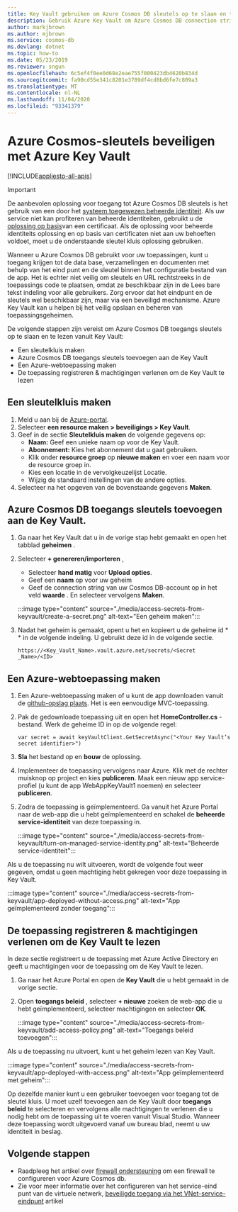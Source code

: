 ```yaml
---
title: Key Vault gebruiken om Azure Cosmos DB sleutels op te slaan en te openen
description: Gebruik Azure Key Vault om Azure Cosmos DB connection string, sleutels, eind punten op te slaan en te openen.
author: markjbrown
ms.author: mjbrown
ms.service: cosmos-db
ms.devlang: dotnet
ms.topic: how-to
ms.date: 05/23/2019
ms.reviewer: sngun
ms.openlocfilehash: 6c5ef4f0ee0d68e2eae755f000423db4620b834d
ms.sourcegitcommit: fa90cd55e341c8201e3789df4cd8bd6fe7c809a3
ms.translationtype: MT
ms.contentlocale: nl-NL
ms.lasthandoff: 11/04/2020
ms.locfileid: "93341379"
---
```

# <a name="secure-azure-cosmos-keys-using-azure-key-vault"></a>Azure Cosmos-sleutels beveiligen met Azure Key Vault 
[!INCLUDE[appliesto-all-apis](includes/appliesto-all-apis.md)]

>[!IMPORTANT]
> De aanbevolen oplossing voor toegang tot Azure Cosmos DB sleutels is het gebruik van een door het [systeem toegewezen beheerde identiteit](managed-identity-based-authentication.md). Als uw service niet kan profiteren van beheerde identiteiten, gebruikt u de [oplossing op basis](certificate-based-authentication.md)van een certificaat. Als de oplossing voor beheerde identiteits oplossing en op basis van certificaten niet aan uw behoeften voldoet, moet u de onderstaande sleutel kluis oplossing gebruiken.

Wanneer u Azure Cosmos DB gebruikt voor uw toepassingen, kunt u toegang krijgen tot de data base, verzamelingen en documenten met behulp van het eind punt en de sleutel binnen het configuratie bestand van de app.  Het is echter niet veilig om sleutels en URL rechtstreeks in de toepassings code te plaatsen, omdat ze beschikbaar zijn in de Lees bare tekst indeling voor alle gebruikers. Zorg ervoor dat het eindpunt en de sleutels wel beschikbaar zijn, maar via een beveiligd mechanisme. Azure Key Vault kan u helpen bij het veilig opslaan en beheren van toepassingsgeheimen.

De volgende stappen zijn vereist om Azure Cosmos DB toegangs sleutels op te slaan en te lezen vanuit Key Vault:

* Een sleutelkluis maken  
* Azure Cosmos DB toegangs sleutels toevoegen aan de Key Vault  
* Een Azure-webtoepassing maken  
* De toepassing registreren & machtigingen verlenen om de Key Vault te lezen  


## <a name="create-a-key-vault"></a>Een sleutelkluis maken

1. Meld u aan bij de [Azure-portal](https://portal.azure.com/).  
2. Selecteer **een resource maken > beveiligings > Key Vault**.  
3. Geef in de sectie **Sleutelkluis maken** de volgende gegevens op:  
   * **Naam:** Geef een unieke naam op voor de Key Vault.  
   * **Abonnement:** Kies het abonnement dat u gaat gebruiken.  
   * Klik onder **resource groep** op **nieuwe maken** en voer een naam voor de resource groep in.  
   * Kies een locatie in de vervolgkeuzelijst Locatie.  
   * Wijzig de standaard instellingen van de andere opties.  
4. Selecteer na het opgeven van de bovenstaande gegevens **Maken**.  

## <a name="add-azure-cosmos-db-access-keys-to-the-key-vault"></a>Azure Cosmos DB toegangs sleutels toevoegen aan de Key Vault.
1. Ga naar het Key Vault dat u in de vorige stap hebt gemaakt en open het tabblad **geheimen** .  
2. Selecteer **+ genereren/importeren** , 

   * Selecteer **hand matig** voor **Upload opties**.
   * Geef een **naam** op voor uw geheim
   * Geef de connection string van uw Cosmos DB-account op in het veld **waarde** . En selecteer vervolgens **Maken**.

   :::image type="content" source="./media/access-secrets-from-keyvault/create-a-secret.png" alt-text="Een geheim maken":::

4. Nadat het geheim is gemaakt, opent u het en kopieert u de geheime id * * in de volgende indeling. U gebruikt deze id in de volgende sectie. 

   `https://<Key_Vault_Name>.vault.azure.net/secrets/<Secret _Name>/<ID>`

## <a name="create-an-azure-web-application"></a>Een Azure-webtoepassing maken

1. Een Azure-webtoepassing maken of u kunt de app downloaden vanuit de [github-opslag plaats](https://github.com/Azure/azure-cosmosdb-dotnet/tree/master/Demo/keyvaultdemo). Het is een eenvoudige MVC-toepassing.  

2. Pak de gedownloade toepassing uit en open het **HomeController.cs** -bestand. Werk de geheime ID in op de volgende regel:

   `var secret = await keyVaultClient.GetSecretAsync("<Your Key Vault’s secret identifier>")`

3. **Sla** het bestand op en **bouw** de oplossing.  
4. Implementeer de toepassing vervolgens naar Azure. Klik met de rechter muisknop op project en kies **publiceren**. Maak een nieuw app service-profiel (u kunt de app WebAppKeyVault1 noemen) en selecteer **publiceren**.   

5. Zodra de toepassing is geïmplementeerd. Ga vanuit het Azure Portal naar de web-app die u hebt geïmplementeerd en schakel de **beheerde service-identiteit** van deze toepassing in.  

   :::image type="content" source="./media/access-secrets-from-keyvault/turn-on-managed-service-identity.png" alt-text="Beheerde service-identiteit":::

Als u de toepassing nu wilt uitvoeren, wordt de volgende fout weer gegeven, omdat u geen machtiging hebt gekregen voor deze toepassing in Key Vault.

:::image type="content" source="./media/access-secrets-from-keyvault/app-deployed-without-access.png" alt-text="App geïmplementeerd zonder toegang":::

## <a name="register-the-application--grant-permissions-to-read-the-key-vault"></a>De toepassing registreren & machtigingen verlenen om de Key Vault te lezen

In deze sectie registreert u de toepassing met Azure Active Directory en geeft u machtigingen voor de toepassing om de Key Vault te lezen. 

1. Ga naar het Azure Portal en open de **Key Vault** die u hebt gemaakt in de vorige sectie.  

2. Open **toegangs beleid** , selecteer **+ nieuwe** zoeken de web-app die u hebt geïmplementeerd, selecteer machtigingen en selecteer **OK**.  

   :::image type="content" source="./media/access-secrets-from-keyvault/add-access-policy.png" alt-text="Toegangs beleid toevoegen":::

Als u de toepassing nu uitvoert, kunt u het geheim lezen van Key Vault.

:::image type="content" source="./media/access-secrets-from-keyvault/app-deployed-with-access.png" alt-text="App geïmplementeerd met geheim":::
 
Op dezelfde manier kunt u een gebruiker toevoegen voor toegang tot de sleutel kluis. U moet uzelf toevoegen aan de Key Vault door **toegangs beleid** te selecteren en vervolgens alle machtigingen te verlenen die u nodig hebt om de toepassing uit te voeren vanuit Visual Studio. Wanneer deze toepassing wordt uitgevoerd vanaf uw bureau blad, neemt u uw identiteit in beslag.

## <a name="next-steps"></a>Volgende stappen

* Raadpleeg het artikel over [firewall ondersteuning](how-to-configure-firewall.md) om een firewall te configureren voor Azure Cosmos db.
* Zie voor meer informatie over het configureren van het service-eind punt van de virtuele netwerk, [beveiligde toegang via het VNet-service-eindpunt](how-to-configure-vnet-service-endpoint.md) artikel
